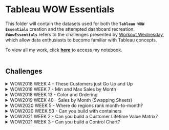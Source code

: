 # Tableau WOW Essentials

This folder will contain the datasets used for both the **`Tableau WOW Essentials`** creation and the attempted dashboard recreation. **`#WowEssentials`** refers to the challenges presented by [Workout Wednesday](https://workout-wednesday.com/wow-essentials-tableau/), which allow data enthusiasts to become familiar with Tableau concepts. 

To view all my work, click **[here](https://public.tableau.com/app/profile/ronnie.chan/viz/WOWEssentials_16947917512010/WOW2018_W40)** to access my notebook.
</br>
</br>

## Challenges
<details>

<summary>WOW2018 WEEK 4 - These Customers just Go Up and Up</summary>

- Challenge: [#WOW2018_W4](https://workout-wednesday.com/workoutwednesday-week4/)
- Dataset: [Sample_SuperStore](https://github.com/chanronnie/Tableau/blob/main/WorkoutWednesday/%23WowEssentials/data/Sample%20-%20Superstore.xls) 
![WOW2018_W4](https://github.com/chanronnie/Tableau/assets/121308347/ed847576-3b9c-48df-84f2-78299e06209d)

</details>


<details>

<summary>WOW2018 WEEK 7 - Min and Max Sales by Month</summary>

- Challenge: [#WOW2018_W7](https://workout-wednesday.com/min-and-max-sales-by-month/)
- Dataset: [Sample_SuperStore](https://github.com/chanronnie/Tableau/blob/main/WorkoutWednesday/%23WowEssentials/data/Sample%20-%20Superstore.xls) 
![WOW2018_W7](https://github.com/chanronnie/Tableau/assets/121308347/73095ebc-b12e-4fcf-8a6c-debd09aabf50)

</details>


<details>

<summary>WOW2018 WEEK 13 - Color and Ordering</summary>

- Challenge: [#WOW2018_W13](https://workout-wednesday.com/week-13/)
- Dataset: [Sample_SuperStore](https://github.com/chanronnie/Tableau/blob/main/WorkoutWednesday/%23WowEssentials/data/Sample%20-%20Superstore.xls) 
![WOW2018_W13](https://github.com/chanronnie/Tableau/assets/121308347/35ff808d-66e4-4b62-8ed5-883a200454ac)
  
</details>


<details>

<summary>WOW2019 WEEK 40 - Sales by Month (Swapping Sheets)</summary>

- Challenge: [#WOW2019_W40](https://workout-wednesday.com/week-40-can-you-show-and-hide-your-sheets/)
- Dataset: [Sample_SuperStore](https://github.com/chanronnie/Tableau/blob/main/WorkoutWednesday/%23WowEssentials/data/Sample%20-%20Superstore.xls) 
![WOW2018_W40](https://github.com/chanronnie/Tableau/assets/121308347/99dd708a-4cbd-460e-909a-e7055b3b0b1f)

</details>


<details>

<summary>WOW2020 WEEK 5 - Where do regions rank month-to-month? </summary>

- Challenge: [#WOW2020_W5](https://workout-wednesday.com/2020w05/)
- Dataset: [Sample_SuperStore](https://github.com/chanronnie/Tableau/blob/main/WorkoutWednesday/%23WowEssentials/data/Sample%20-%20Superstore.xls) 
![WOW2020_W5](https://github.com/chanronnie/Tableau/assets/121308347/9a27fc48-0125-4b5d-a8fb-254e4e756fb8)


</details>


<details>

<summary>WOW2020 WEEK 53 - Can you build with containers </summary>

- Challenge: [#WOW2020_W53](https://workout-wednesday.com/2020w53/)
- Dataset: [Sample_SuperStore_2017-2019](https://github.com/chanronnie/Tableau/blob/main/WorkoutWednesday/%23WowEssentials/data/Sample%20-%20Superstore_2017-2019.xls)
![WOW2020_W53](https://github.com/chanronnie/Tableau/assets/121308347/4efb0cf0-d597-4337-ab14-74546315e1b5)



</details>


<details>

<summary>WOW2021 WEEK 2 - Can you build a Customer Lifetime Value Matrix? </summary>

- Challenge: [#WOW2021_W2](https://workout-wednesday.com/2021w02tab/)
- Dataset: [Sample_SuperStore_2019.4](https://github.com/chanronnie/Tableau/blob/main/WorkoutWednesday/%23WowEssentials/data/Sample%20-%20Superstore_2019.4.csv)
![WOW2021_W2](https://github.com/chanronnie/Tableau/assets/121308347/badf8e09-b077-401e-82ba-3da528ecf5d1)


</details>


<details>

<summary>WOW2021 WEEK 3 - Can you build a Control Chart? </summary>

- Challenge: [#WOW2021_W3](https://workout-wednesday.com/2021w03tab/)
- Dataset: [Financial Consumer Complaints.csv](https://github.com/chanronnie/Tableau/blob/main/WorkoutWednesday/%23WowEssentials/data/Financial%20Consumer%20Complaints.csv)
![WOW2021_W3](https://github.com/chanronnie/Tableau/assets/121308347/c04369c8-5d52-4ef4-96e2-3c69d67b53b7)
![Complaint Details](https://github.com/chanronnie/Tableau/assets/121308347/442e3a08-aae2-4165-9c41-432ee31fe589)



</details>


